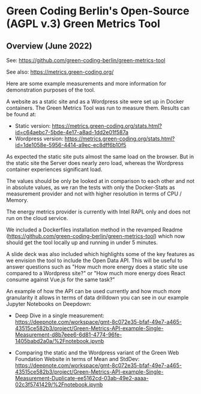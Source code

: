 # Green Coding Berlin's Open-Source (AGPL v.3) Green Metrics Tool

## Overview (June 2022)

See: <https://github.com/green-coding-berlin/green-metrics-tool>

See also: <https://metrics.green-coding.org/>

Here are some example measurements and more information for demonstration purposes of the tool.

A website as a static site and as a Wordpress site were set up in Docker containers. The Green Metrics Tool was run to measure them. Results can be found at:

 * Static version: <https://metrics.green-coding.org/stats.html?id=c64aebc7-5bde-4e17-a8ad-1dd2e01f587a>
 * Wordpress version: <https://metrics.green-coding.org/stats.html?id=1de1058e-5956-4414-a9ec-ec8dff6b10f5>

As expected the static site puts almost the same load on the browser. But in the static site the Server does nearly zero load, whereas the Wordpress container experiences significant load.

The values should be only be looked at in comparison to each other and not in absolute values, as we ran the tests with only the Docker-Stats as measurement provider and not with higher resolution in terms of CPU / Memory.

The energy metrics provider is currently with Intel RAPL only and does not run on the cloud service.

We included a Dockerfiles installation method in the revamped Readme (https://github.com/green-coding-berlin/green-metrics-tool) which now should get the tool locally up and running in under 5 minutes.

A slide deck was also included which highlights some of the key features as we envision the tool to include the Open Data API. This will be useful to answer questions such as "How much more energy does a static site use compared to a Wordpress site?" or "How much more energy does React consume against Vue.js for the same task?"

An example of how the API can be used currently and how much more granularity it allows in terms of data drilldown you can see in our example Jupyter Notebooks on Deepdown:

 * Deep Dive in a single measurement: <https://deepnote.com/workspace/gmt-8c072e35-bfaf-49e7-a465-43515ce582b3/project/Green-Metrics-API-example-Single-Measurement-d8b7eee6-6d81-4774-96fe-1405babd2a0a/%2Fnotebook.ipynb>

 * Comparing the static and the Wordpress variant of the Green Web Foundation Website in terms of Mean and StdDev: <https://deepnote.com/workspace/gmt-8c072e35-bfaf-49e7-a465-43515ce582b3/project/Green-Metrics-API-example-Single-Measurement-Duplicate-ee5162cd-03ab-49e2-aaaa-02c3f5741429/%2Fnotebook.ipynb>
